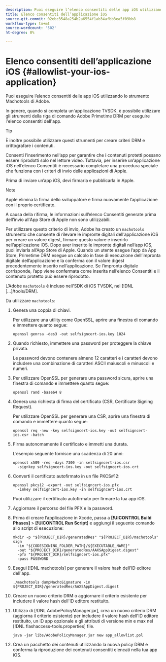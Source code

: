 ```yaml
---
description: Puoi eseguire l’elenco consentiti delle app iOS utilizzando lo strumento Machotools di Adobe.
title: Elenco consentiti dell’applicazione iOS
source-git-commit: 02ebc3548a254b2a6554f1ab34afbb3ea5f09bb8
workflow-type: tm+mt
source-wordcount: '502'
ht-degree: 0%

---
```


# Elenco consentiti dell’applicazione iOS {#allowlist-your-ios-application}

Puoi eseguire l’elenco consentiti delle app iOS utilizzando lo strumento Machotools di Adobe.

In genere, quando si completa un&#39;applicazione TVSDK, è possibile utilizzare gli strumenti della riga di comando Adobe Primetime DRM per eseguire l&#39;elenco consentiti dell&#39;app.

>[!TIP]
>
>È inoltre possibile utilizzare questi strumenti per creare criteri DRM e crittografare i contenuti.

Consenti l’inserimento nell’app per garantire che i contenuti protetti possano essere riprodotti solo nel lettore video. Tuttavia, per inserire un’applicazione iOS nell’elenco Consentiti è necessario completare una procedura speciale che funziona con i criteri di invio delle applicazioni di Apple.

Prima di inviare un’app iOS, devi firmarla e pubblicarla in Apple.

>[!NOTE]
>
>Apple elimina la firma dello sviluppatore e firma nuovamente l’applicazione con il proprio certificato.

A causa della rifirma, le informazioni sull’elenco Consentiti generate prima dell’invio all’App Store di Apple non sono utilizzabili.

Per utilizzare questo criterio di invio, Adobe ha creato un `machotools` strumento che consente di rilevare le impronte digitali dell’applicazione iOS per creare un valore digest, firmare questo valore e inserirlo nell’applicazione iOS. Dopo aver inserito le impronte digitali nell’app iOS, puoi inviarla all’App Store di Apple. Quando un utente esegue l’app da App Store, Primetime DRM esegue un calcolo in fase di esecuzione dell’impronta digitale dell’applicazione e la conferma con il valore digest precedentemente inserito nell’applicazione. Se l’impronta digitale corrisponde, l’app viene confermata come inserita nell’elenco Consentiti e il contenuto protetto può essere riprodotto.

L’Adobe `machotools` è incluso nell&#39;SDK di iOS TVSDK, nel [!DNL [...]/tools/DRM].

Da utilizzare `machotools`:

1. Genera una coppia di chiavi.

   Per utilizzare una utility come OpenSSL, aprire una finestra di comando e immettere quanto segue:

   ```shell
   openssl genrsa -des3 -out selfsigncert-ios.key 1024
   ```

1. Quando richiesto, immettere una password per proteggere la chiave privata.

   Le password devono contenere almeno 12 caratteri e i caratteri devono includere una combinazione di caratteri ASCII maiuscoli e minuscoli e numeri.
1. Per utilizzare OpenSSL per generare una password sicura, aprire una finestra di comando e immettere quanto segue:

   ```shell
   openssl rand -base64 8
   ```

1. Genera una richiesta di firma del certificato (CSR, Certificate Signing Request).

   Per utilizzare OpenSSL per generare una CSR, aprire una finestra di comando e immettere quanto segue:

   ```shell
   openssl req -new -key selfsigncert-ios.key -out selfsigncert-ios.csr -batch
   ```

1. Firma autonomamente il certificato e immetti una durata.

   L’esempio seguente fornisce una scadenza di 20 anni:

   ```shell
   openssl x509 -req -days 7300 -in selfsigncert-ios.csr  
     -signkey selfsigncert-ios.key -out selfsigncert-ios.crt
   ```

1. Converti il certificato autofirmato in un file PKCS#12:

   ```shell
   openssl pkcs12 -export -out selfsigncert-ios.pfx  
     -inkey selfsigncert-ios.key -in selfsigncert-ios.crt
   ```

   Puoi utilizzare il certificato autofirmato per firmare la tua app iOS.

1. Aggiornare il percorso del file PFX e la password.
1. Prima di creare l’applicazione in Xcode, passa a  **[!UICONTROL Build Phases]** > **[!UICONTROL Run Script]** e aggiungi il seguente comando allo script di esecuzione:

   ```shell
   mkdir -p "${PROJECT_DIR}/generatedRes" "${PROJECT_DIR}/machotools" sign  
     -in "${CODESIGNING_FOLDER_PATH}/${EXECUTABLE_NAME}"  
     -out "${PROJECT_DIR}/generatedRes/AAXSAppDigest.digest"  
     -pfx "${PROJECT_DIR}/selfsigncert-ios.pfx"  
     -pass PASSWORD
   ```

1. Esegui [!DNL machotools] per generare il valore hash dell&#39;ID editore dell&#39;app.

   ```shell
   ./machotools dumpMachoSignature -in ${PROJECT_DIR}/generatedRes/AAXSAppDigest.digest
   ```

1. Creare un nuovo criterio DRM o aggiornare il criterio esistente per includere il valore hash dell&#39;ID editore restituito.
1. Utilizzo di [!DNL AdobePolicyManager.jar], crea un nuovo criterio DRM (aggiorna il criterio esistente) per includere il valore hash dell&#39;ID editore restituito, un ID app opzionale e gli attributi di versione min e max nel [!DNL flashaccess-tools.properties] file.

   ```shell
   java -jar libs/AdobePolicyManager.jar new app_allowlist.pol
   ```

1. Crea un pacchetto dei contenuti utilizzando la nuova policy DRM e conferma la riproduzione dei contenuti consentiti elencati nella tua app iOS.

